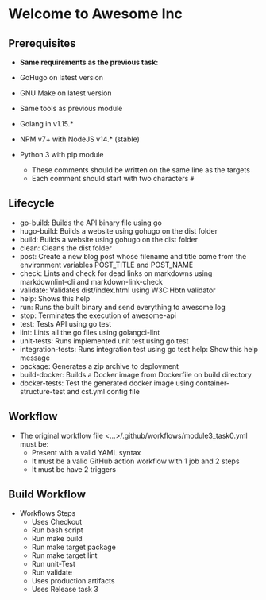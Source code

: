 # Welcome to Awesome Inc

## Prerequisites

- **Same requirements as the previous task:**

* GoHugo on latest version
* GNU Make on latest version
* Same tools as previous module
* Golang in v1.15.*
* NPM v7+ with NodeJS v14.* (stable)
* Python 3 with pip module

  - These comments should be written on the same line as the targets
  - Each comment should start with two characters  `#`

## Lifecycle

* go-build: Builds the API binary file using go
* hugo-build: Builds a website using gohugo on the dist folder
* build: Builds a website using gohugo on the dist folder
* clean: Cleans the dist folder
* post: Create a new blog post whose filename and title come from the environment variables POST_TITLE and POST_NAME
* check:   Lints and check for dead links on markdowns using markdownlint-cli and markdown-link-check
* validate:  Validates dist/index.html using W3C Hbtn validator
* help: Shows this help
* run: Runs the built binary and send everything to awesome.log 
* stop: Terminates the execution of awesome-api
* test: Tests API using go test
* lint: Lints all the go files using golangci-lint 
* unit-tests: Runs implemented unit test using go test
* integration-tests: Runs integration test using go test help: Show this help message
* package: Generates a zip archive to deployment 
* build-docker: Builds a Docker image from Dockerfile on build directory 
* docker-tests: Test the generated docker image using container-structure-test and cst.yml config file

## Workflow

- The original workflow file <...>/.github/workflows/module3_task0.yml must be:
  - Present with a valid YAML syntax
  - It must be a valid GitHub action workflow with 1 job and 2 steps
  - It must be have 2 triggers

## Build Workflow

- Workflows Steps
  - Uses Checkout
  - Run bash script
  - Run make build
  - Run make target package
  - Run make target lint
  - Run unit-Test
  - Run validate
  - Uses production artifacts
  - Uses Release task 3